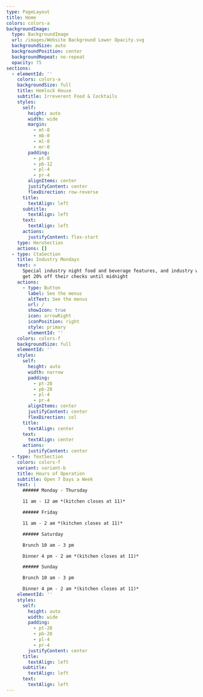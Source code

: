 ```yaml
---
type: PageLayout
title: Home
colors: colors-a
backgroundImage:
  type: BackgroundImage
  url: /images/Website Background Lower Opacity.svg
  backgroundSize: auto
  backgroundPosition: center
  backgroundRepeat: no-repeat
  opacity: 75
sections:
  - elementId: ''
    colors: colors-a
    backgroundSize: full
    title: Hemlock House
    subtitle: Irreverent Food & Cocktails
    styles:
      self:
        height: auto
        width: wide
        margin:
          - mt-0
          - mb-0
          - ml-0
          - mr-0
        padding:
          - pt-8
          - pb-12
          - pl-4
          - pr-4
        alignItems: center
        justifyContent: center
        flexDirection: row-reverse
      title:
        textAlign: left
      subtitle:
        textAlign: left
      text:
        textAlign: left
      actions:
        justifyContent: flex-start
    type: HeroSection
    actions: []
  - type: CtaSection
    title: Industry Mondays
    text: >
      Special industry night food and beverage features, and industry workers
      get 20% off their checks until midnight
    actions:
      - type: Button
        label: See the menus
        altText: See the menus
        url: /
        showIcon: true
        icon: arrowRight
        iconPosition: right
        style: primary
        elementId: ''
    colors: colors-f
    backgroundSize: full
    elementId: ''
    styles:
      self:
        height: auto
        width: narrow
        padding:
          - pt-28
          - pb-28
          - pl-4
          - pr-4
        alignItems: center
        justifyContent: center
        flexDirection: col
      title:
        textAlign: center
      text:
        textAlign: center
      actions:
        justifyContent: center
  - type: TextSection
    colors: colors-f
    variant: variant-b
    title: Hours of Operation
    subtitle: Open 7 Days a Week
    text: |
      ###### Monday - Thursday

      11 am - 12 am *(kitchen closes at 11)*

      ###### Friday

      11 am - 2 am *(kitchen closes at 11)*

      ###### Saturday

      Brunch 10 am - 3 pm

      Dinner 4 pm - 2 am *(kitchen closes at 11)*

      ###### Sunday

      Brunch 10 am - 3 pm

      Dinner 4 pm - 2 am *(kitchen closes at 11)*
    elementId: ''
    styles:
      self:
        height: auto
        width: wide
        padding:
          - pt-28
          - pb-28
          - pl-4
          - pr-4
        justifyContent: center
      title:
        textAlign: left
      subtitle:
        textAlign: left
      text:
        textAlign: left
---
```

